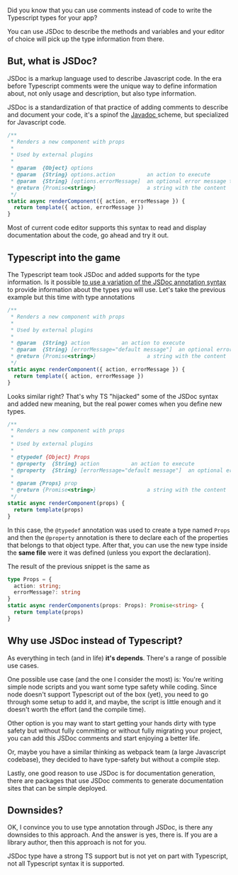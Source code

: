 Did you know that you can use comments instead of code to write the Typescript types for your app?

You can use JSDoc to describe the methods and variables and your editor of choice will pick up the type information from there.

## But, what is JSDoc?

JSDoc is a markup language used to describe Javascript code. In the era before Typescript comments were the unique way to define information about, not only usage and description,
but also type information.

JSDoc is a standardization of that practice of adding comments to describe and document your code, it's a spinof the [Javadoc ](https://en.wikipedia.org/wiki/Javadoc) scheme,
but specialized for Javascript code.

```js 
/**
 * Renders a new component with props
 *
 * Used by external plugins
 *
 * @param  {Object} options
 * @param  {String} options.action          an action to execute
 * @param  {String} [options.errorMessage]  an optional error message to show 
 * @return {Promise<string>}                a string with the content 
 */
static async renderComponent({ action, errorMessage }) {
  return template({ action, errorMessage })
}
```

Most of current code editor supports this syntax to read and display documentation about the code, go ahead and try it out.

## Typescript into the game 

The Typescript team took JSDoc and added supports for the type information. Is it possible [to use a variation of the JSDoc annotation syntax](https://www.typescriptlang.org/docs/handbook/jsdoc-supported-types.html) to provide 
information about the types you will use.
Let's take the previous example but this time with type annotations 
```js 
/**
 * Renders a new component with props
 *
 * Used by external plugins
 *
 * @param  {String} action          an action to execute
 * @param  {String} [errorMessage="default message"]  an optional error message to show (with default value)
 * @return {Promise<string>}                a string with the content 
 */
static async renderComponent({ action, errorMessage }) {
  return template({ action, errorMessage })
}
```

Looks  similar right? That's why TS "hijacked" some of the JSDoc syntax and added new meaning, but the real power comes when you define new types.

```js 
/**
 * Renders a new component with props
 *
 * Used by external plugins
 * 
 * @typedef {Object} Props 
 * @property  {String} action          an action to execute
 * @property  {String} [errorMessage="default message"]  an optional error message to show (with default value)
 *
 * @param {Props} prop 
 * @return {Promise<string>}                a string with the content 
 */
static async renderComponent(props) {
  return template(props)
}

```

In this case, the `@typedef` annotation was used to create a type named `Props` and then the `@property` annotation is there to declare each of the properties that belongs to that object type.
After that, you can  use the new type inside the **same file** were it was defined (unless you export the declaration).

The result of the previous snippet is the same as 

```ts 
type Props = {
  action: string;
  errorMessage?: string
}
static async renderComponents(props: Props): Promise<string> {
  return template(props)
}
```

## Why use JSDoc instead of Typescript?

As everything in tech (and in life) **it's depends**. There's a range of possible use cases.

One possible use case (and the one I consider the most) is: You're writing simple node scripts and you want some type safety while coding. Since node doesn't support Typescript out of the box (yet),
you need to go through some setup to add it, and maybe, the script is little enough and it doesn't worth the effort (and the compile time).

Other option is you may want to start getting your hands dirty with type safety but without fully committing or without fully migrating your project, you can add this JSDoc comments 
and start enjoying a better life.


Or, maybe you have a similar thinking as webpack team (a large Javascript codebase), they decided to have type-safety but without a compile step.

Lastly, one good reason to use JSDoc is for documentation generation, there are packages that use JSDoc comments to generate documentation sites that can be simple deployed.

## Downsides?

OK, I convince you to use type annotation through JSDoc, is there any downsides to this approach. And the answer is yes, there is. If you are a library author, then this approach is not for you.

JSDoc type have a strong TS support but is not yet on part with Typescript, not all Typescript syntax it is supported.

